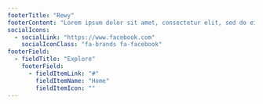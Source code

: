 ```yaml
---
footerTitle: "Rewy"
footerContent: "Lorem ipsum dolor sit amet, consectetur elit, sed do eiusmod tempor incididunt ut labore et dolore magna aliqua. Quis ipsum suspendisse."
socialIcons:
  - socialLink: "https://www.facebook.com"
    socialIconClass: "fa-brands fa-facebook"
footerField:
  - fieldTitle: "Explore"
    footerField:
      - fieldItemLink: "#"
        fieldItemName: "Home"
        fieldItemIcon: ""
---
```

